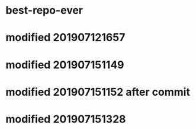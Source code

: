 # best-repo-ever
# modified 201907121657
# modified 201907151149
# modified 201907151152 after commit
# modified 201907151328
